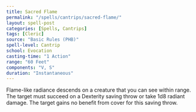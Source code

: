 ```yaml
---
title: Sacred Flame
permalink: "/spells/cantrips/sacred-flame/"
layout: spell-post
categories: [Spells, Cantrips]
tags: [Cleric]
source: "Basic Rules (PHB)"
spell-level: Cantrip
school: Evocation
casting-time: "1 Action"
range: "60 Feet"
components: "V, S"
duration: "Instantaneous"
---
```


Flame-like radiance descends on a creature that you can see within range. The target must succeed on a Dexterity saving throw or take 1d8 radiant damage. The target gains no benefit from cover for this saving throw.